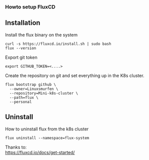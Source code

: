 ### Howto setup FluxCD

## Installation

Install the flux binary on the system
```
curl -s https://fluxcd.io/install.sh | sudo bash
flux --version
```

Export git token
```
export GITHUB_TOKEN=<....>
```

Create the repository on git and set everything up in the K8s cluster.
```
flux bootstrap github \
  --owner=Linuxsmurfen \
  --repository=Mini-k8s-cluster \
  --path=flux \
  --personal
```


## Uninstall
How to uninstall flux from the k8s cluster
```
flux uninstall --namespace=flux-system
```
   
   


Thanks to:   
https://fluxcd.io/docs/get-started/
